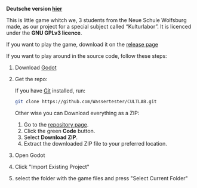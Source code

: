 **Deutsche version [hier](README.de.md)**

This is little game whitch we, 3 students from the Neue Schule Wolfsburg made, as our project for a special subject called “Kulturlabor”. It is licenced under the **GNU GPLv3 licence**.

If you want to play the game, download it on the [release page](https://github.com/Wassertester/CULTLAB/releases/latest)

If you want to play around in the source code, follow these steps:
1. Download [Godot](https://godotengine.org/download/windows/)
2. Get the repo:

    If you have [Git](https://git-scm.com/) installed, run:

    ```sh
    git clone https://github.com/Wassertester/CULTLAB.git
    ```
    Other wise you can Download everything as a ZIP:
    1. Go to the [repository page](https://github.com/owner/repo).
    2. Click the green **Code** button.
    3. Select **Download ZIP**.
    4. Extract the downloaded ZIP file to your preferred location.
3. Open Godot
4. Click "Import Existing Project"
5. select the folder with the game files and press "Select Current Folder"
